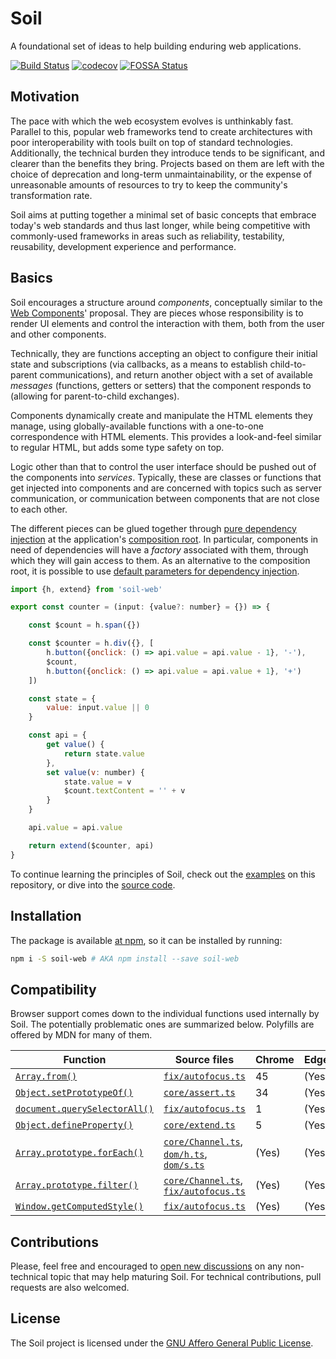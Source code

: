 # Soil

A foundational set of ideas to help building enduring web applications.

[![Build Status](https://travis-ci.org/inad9300/Soil.svg?branch=master)](https://travis-ci.org/inad9300/Soil)
[![codecov](https://codecov.io/gh/inad9300/Soil/branch/master/graph/badge.svg)](https://codecov.io/gh/inad9300/Soil)
[![FOSSA Status](https://app.fossa.io/api/projects/git%2Bgithub.com%2Finad9300%2FSoil.svg?type=shield)](https://app.fossa.io/projects/git%2Bgithub.com%2Finad9300%2FSoil?ref=badge_shield)

## Motivation
The pace with which the web ecosystem evolves is unthinkably fast. Parallel to this, popular web frameworks tend to
create architectures with poor interoperability with tools built on top of standard technologies. Additionally, the
technical burden they introduce tends to be significant, and clearer than the benefits they bring. Projects based on
them are left with the choice of deprecation and long-term unmaintainability, or the expense of unreasonable amounts of
resources to try to keep the community's transformation rate.

Soil aims at putting together a minimal set of basic concepts that embrace today's web standards and thus last longer,
while being competitive with commonly-used frameworks in areas such as reliability, testability, reusability,
development experience and performance.

## Basics
Soil encourages a structure around *components*, conceptually similar to the [Web Components](https://developer.mozilla.org/en-US/docs/Web/Web_Components)'
proposal. They are pieces whose responsibility is to render UI elements and control the interaction with them, both from
the user and other components.

Technically, they are functions accepting an object to configure their initial state and subscriptions (via callbacks,
as a means to establish child-to-parent communications), and return another object with a set of available *messages*
(functions, getters or setters) that the component responds to (allowing for parent-to-child exchanges).

Components dynamically create and manipulate the HTML elements they manage, using globally-available functions with a
one-to-one correspondence with HTML elements. This provides a look-and-feel similar to regular HTML, but adds some type
safety on top.

Logic other than that to control the user interface should be pushed out of the components into *services*. Typically,
these are classes or functions that get injected into components and are concerned with topics such as server
communication, or communication between components that are not close to each other.

The different pieces can be glued together through [pure dependency injection](http://blog.ploeh.dk/2014/06/10/pure-di/)
at the application's [composition root](http://blog.ploeh.dk/2011/07/28/CompositionRoot/). In particular, components in
need of dependencies will have a *factory* associated with them, through which they will gain access to them. As an
alternative to the composition root, it is possible to use [default parameters for dependency injection](https://medium.freecodecamp.org/how-to-take-advantage-of-javascripts-default-parameters-for-dependency-injection-98fc423328e1).

```javascript
import {h, extend} from 'soil-web'

export const counter = (input: {value?: number} = {}) => {

    const $count = h.span({})

    const $counter = h.div({}, [
        h.button({onclick: () => api.value = api.value - 1}, '-'),
        $count,
        h.button({onclick: () => api.value = api.value + 1}, '+')
    ])

    const state = {
        value: input.value || 0
    }

    const api = {
        get value() {
            return state.value
        },
        set value(v: number) {
            state.value = v
            $count.textContent = '' + v
        }
    }

    api.value = api.value

    return extend($counter, api)
}
```

To continue learning the principles of Soil, check out the [examples](examples/) on this repository, or dive into the
[source code](src/).


## Installation
The package is available [at npm](https://www.npmjs.com/package/soil-web), so it can be installed by running:
```bash
npm i -S soil-web # AKA npm install --save soil-web
```

## Compatibility
Browser support comes down to the individual functions used internally by Soil. The potentially problematic ones are
summarized below. Polyfills are offered by MDN for many of them.

| Function | Source files | Chrome | Edge | Firefox | IE  | Opera | Safari
| -------- | ------------ | ------ | ---- | ------- | --- | ----- | ------
| [`Array.from()`](https://developer.mozilla.org/en-US/docs/Web/JavaScript/Reference/Global_Objects/Array/from) | [`fix/autofocus.ts`](src/fix/autofocus.ts) | 45 | (Yes) | 32 | No | (Yes) | 9
| [`Object.setPrototypeOf()`](https://developer.mozilla.org/en-US/docs/Web/JavaScript/Reference/Global_Objects/Object/setPrototypeOf) | [`core/assert.ts`](src/core/assert.ts) | 34 | (Yes) | 31 | 11 | (Yes) | 9
| [`document.querySelectorAll()`](https://developer.mozilla.org/en-US/docs/Web/API/Document/querySelectorAll) | [`fix/autofocus.ts`](src/fix/autofocus.ts)| 1 | (Yes) | 3.5 | 9 | 10 | 3.2
| [`Object.defineProperty()`](https://developer.mozilla.org/en-US/docs/Web/JavaScript/Reference/Global_Objects/Object/defineProperty) | [`core/extend.ts`](src/core/extend.ts) | 5 | (Yes) | 4 | 9 | 11.6 | 5.1
| [`Array.prototype.forEach()`](https://developer.mozilla.org/en-US/docs/Web/JavaScript/Reference/Global_Objects/Array/forEach) | [`core/Channel.ts`](src/core/Channel.ts), [`dom/h.ts`](src/dom/h.ts), [`dom/s.ts`](src/dom/s.ts) | (Yes) | (Yes) | 1.5 | 9 | (Yes) | (Yes)
| [`Array.prototype.filter()`](https://developer.mozilla.org/en-US/docs/Web/JavaScript/Reference/Global_Objects/Array/filter) | [`core/Channel.ts`](src/core/Channel.ts), [`fix/autofocus.ts`](src/fix/autofocus.ts) | (Yes) | (Yes) | 1.5 | 9 | (Yes) | (Yes)
| [`Window.getComputedStyle()`](https://developer.mozilla.org/en-US/docs/Web/API/Window/getComputedStyle) | [`fix/autofocus.ts`](src/fix/autofocus.ts) | (Yes) | (Yes) | (Yes) | 9 | (Yes) | (Yes)

## Contributions
Please, feel free and encouraged to [open new discussions](../../issues) on any non-technical topic that may help
maturing Soil. For technical contributions, pull requests are also welcomed.

## License
The Soil project is licensed under the [GNU Affero General Public License](LICENSE).
